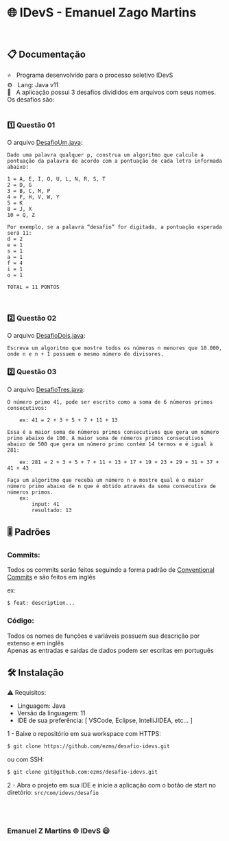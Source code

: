 # 🌐 IDevS - Emanuel Zago Martins

<br>

## 📋 Documentação

⭐ &nbsp; Programa desenvolvido para o processo seletivo IDevS<br>
⚙️ &nbsp; Lang: Java v11<br>
📜 &nbsp; A aplicação possui 3 desafios divididos em arquivos com seus nomes. Os desafios são:
<br><br>

### 1️⃣ Questão 01

O arquivo [DesafioUm.java](src/com/idevs/desafio/DesafioUm.java):<br>

```text
Dado uma palavra qualquer p, construa um algoritmo que calcule a pontuação da palavra de acordo com a pontuação de cada letra informada abaixo:

1 = A, E, I, O, U, L, N, R, S, T
2 = D, G
3 = B, C, M, P
4 = F, H, V, W, Y
5 = K
8 = J, X
10 = Q, Z

Por exemplo, se a palavra “desafio” for digitada, a pontuação esperada será 11:
d = 2
e = 1
s = 1
a = 1
f = 4
i = 1
o = 1

TOTAL = 11 PONTOS
```

<br>

### 2️⃣ Questão 02

O arquivo [DesafioDois.java](src/com/idevs/desafio/DesafioDois.java):<br>

```text
Escreva um algoritmo que mostre todos os números n menores que 10.000, onde n e n + 1 possuem o mesmo número de divisores.
```

### 2️⃣ Questão 03

O arquivo [DesafioTres.java](src/com/idevs/desafio/DesafioTres.java):<br>

```text
O número primo 41, pode ser escrito como a soma de 6 números primos consecutivos:

    ex: 41 = 2 + 3 + 5 + 7 + 11 + 13

Essa é a maior soma de números primos consecutivos que gera um número primo abaixo de 100. A maior soma de números primos consecutivos abaixo de 500 que gera um número primo contém 14 termos e é igual à 281:

    ex: 281 = 2 + 3 + 5 + 7 + 11 + 13 + 17 + 19 + 23 + 29 + 31 + 37 + 41 + 43

Faça um algoritmo que receba um número n e mostre qual é o maior número primo abaixo de n que é obtido através da soma consecutiva de números primos.
    ex:
        input: 41
        resultado: 13
```

## 🎚️ Padrões

### Commits:

<span>Todos os commits serão feitos seguindo a forma padrão de [Conventional Commits]('https://www.conventionalcommits.org/en/v1.0.0-beta.2/') e são feitos em inglês</span>

ex:

```sh
$ feat: description...
```

### Código:

<span>Todos os nomes de funções e variáveis possuem sua descrição por extenso e em inglês</span>
<br><span>Apenas as entradas e saídas de dados podem ser escritas em português</span><br>

## 🛠 Instalação

⚠️ Requisitos:

-   Linguagem: Java
-   Versão da linguagem: 11
-   IDE de sua preferência: [ VSCode, Eclipse, IntelliJIDEA, etc... ]

1 - Baixe o repositório em sua workspace
com HTTPS:

```sh
$ git clone https://github.com/ezms/desafio-idevs.git
```

ou com SSH:

```sh
$ git clone git@github.com:ezms/desafio-idevs.git
```

2 - Abra o projeto em sua IDE e inicie a aplicação com o botão de start no diretório: <code>src/com/idevs/desafio</code>

<br>
<br>

### Emanuel Z Martins &copy; IDevS 😃
